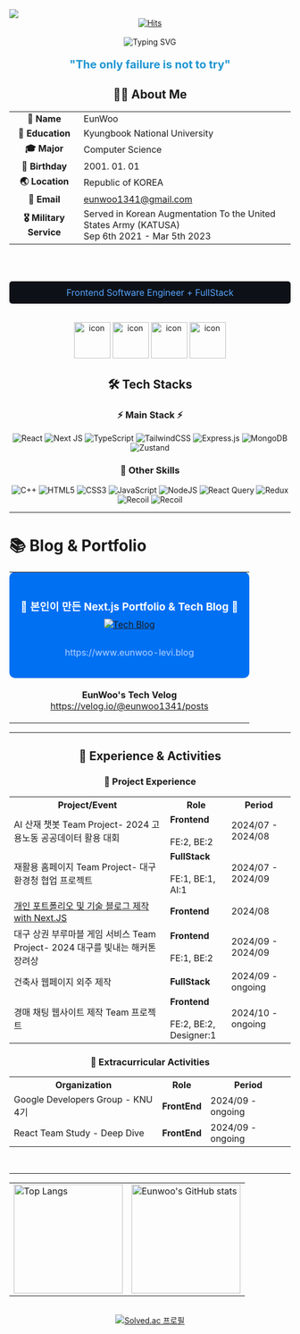 <img src="https://capsule-render.vercel.app/api?type=wave&color=auto&height=300&section=header&text=Eunwoo's%20Github&fontSize=90" />

<div align="center">
  <a href="https://hits.seeyoufarm.com">
    <img src="https://hits.seeyoufarm.com/api/count/incr/badge.svg?url=https%3A%2F%2Fgithub.com%2Feunwoo-levi&count_bg=%23010719&title_bg=%235EB4F3&icon=react.svg&icon_color=%23E7E7E7&title=visits&edge_flat=false" alt="Hits" />
  </a>
</div>

<br/>

<div align="center">
  <img src="https://readme-typing-svg.demolab.com?font=Fira+Code&size=25&duration=3000&pause=1000&color=1E95D2&repeat=false&random=false&width=450&lines=함께 일하고 싶은 Frontend 개발자" alt="Typing SVG" />
  <br/>
<p style="font-size: 20px; font-weight: bold; color: #1E95D2;">
    "The only failure is not to try"
  </p>
<div align="center">
  <h2>👨‍💻 About Me</h2>
  <table>
    <tr>
      <td align="center"><strong>👤 Name</strong></td>
      <td>EunWoo</td>
    </tr>
    <tr>
      <td align="center"><strong>🏫 Education</strong></td>
      <td>Kyungbook National University</td>
    </tr>
    <tr>
      <td align="center"><strong>🎓 Major</strong></td>
      <td>Computer Science</td>
    </tr>
    <tr>
      <td align="center"><strong>🎂 Birthday</strong></td>
      <td>2001. 01. 01</td>
    </tr>
    <tr>
      <td align="center"><strong>🌏 Location</strong></td>
      <td>Republic of KOREA</td>
    </tr>
    <tr>
      <td align="center"><strong>📧 Email</strong></td>
      <td><a href="mailto:eunwoo1341@gmail.com">eunwoo1341@gmail.com</a></td>
    </tr>
    <tr>
      <td align="center"><strong>🎖️ Military Service</strong></td>
      <td>Served in Korean Augmentation To the United States Army (KATUSA)<br>Sep 6th 2021 - Mar 5th 2023</td>
    </tr>
  </table>
</div>
<br/>
  
  <br/>
  <p style="font-size: 16px; background-color: #0D1117; color: #58A6FF; padding: 10px; border-radius: 5px;">
    Frontend Software Engineer + FullStack
  </p>
  <br/>
  <img src="https://techstack-generator.vercel.app/react-icon.svg" alt="icon" width="65" height="65" />
  <img src="https://techstack-generator.vercel.app/js-icon.svg" alt="icon" width="65" height="65" />
  <img src="https://techstack-generator.vercel.app/ts-icon.svg" alt="icon" width="65" height="65" />
  <img src="https://techstack-generator.vercel.app/cpp-icon.svg" alt="icon" width="65" height="65" />
</div>

<div align="center">
  <h2>🛠️ Tech Stacks</h2>

  <h3>⚡ Main Stack ⚡</h3>
  <p>
    <img src="https://img.shields.io/badge/react-%2320232a.svg?style=for-the-badge&logo=react&logoColor=%2361DAFB" alt="React" />
    <img src="https://img.shields.io/badge/Next-black?style=for-the-badge&logo=next.js&logoColor=white" alt="Next JS" />
    <img src="https://img.shields.io/badge/typescript-%23007ACC.svg?style=for-the-badge&logo=typescript&logoColor=white" alt="TypeScript" />
    <img src="https://img.shields.io/badge/tailwindcss-%2338B2AC.svg?style=for-the-badge&logo=tailwind-css&logoColor=white" alt="TailwindCSS" />
    <img src="https://img.shields.io/badge/express.js-%23404d59.svg?style=for-the-badge&logo=express&logoColor=%2361DAFB" alt="Express.js" />
    <img src="https://img.shields.io/badge/MongoDB-%234ea94b.svg?style=for-the-badge&logo=mongodb&logoColor=white" alt="MongoDB" />
    <img src="https://img.shields.io/badge/zustand-%2320232a.svg?style=for-the-badge&logo=react&logoColor=%2361DAFB" alt="Zustand" />
  </p>

  <h3>🌱 Other Skills</h3>
  <p>
    <img src="https://img.shields.io/badge/c++-%2300599C.svg?style=for-the-badge&logo=c%2B%2B&logoColor=white" alt="C++" />
    <img src="https://img.shields.io/badge/html5-%23E34F26.svg?style=for-the-badge&logo=html5&logoColor=white" alt="HTML5" />
    <img src="https://img.shields.io/badge/css3-%231572B6.svg?style=for-the-badge&logo=css3&logoColor=white" alt="CSS3" />
    <img src="https://img.shields.io/badge/javascript-%23323330.svg?style=for-the-badge&logo=javascript&logoColor=%23F7DF1E" alt="JavaScript" />
    <img src="https://img.shields.io/badge/node.js-6DA55F?style=for-the-badge&logo=node.js&logoColor=white" alt="NodeJS" />
        <img src="https://img.shields.io/badge/-React%20Query-FF4154?style=for-the-badge&logo=react%20query&logoColor=white" alt="React Query" />
    <img src="https://img.shields.io/badge/redux-%23593d88.svg?style=for-the-badge&logo=redux&logoColor=white" alt="Redux" />
    <img src="https://img.shields.io/badge/-Recoil-3578E5?style=for-the-badge&logo=recoil&logoColor=white" alt="Recoil" />
    <img src="https://img.shields.io/badge/docker-%230db7ed.svg?style=for-the-badge&logo=docker&logoColor=white" alt="Recoil" />
  </p>
</div>

***

# **📚 Blog & Portfolio**   
<div align="center">
  <table>
    <tr>
      <td align="center" style="background-color: #0070f3; padding: 20px; border-radius: 10px;">
        <h3 style="color: white; margin-bottom: 10px;">🚀 본인이 만든 Next.js Portfolio & Tech Blog 🚀</h3>
        <a href="https://www.eunwoo-levi.blog" target="_blank">
    <img src="https://img.shields.io/badge/Tech%20Blog-20232A?style=for-the-badge&logo=nextdotjs&logoColor=white" alt="Tech Blog" />
  </a>
        <p style="color: #b3d4ff; margin-top: 30px;">https://www.eunwoo-levi.blog</p>
      </td>
    </tr>
    <tr>
      <td align="center" style="padding: 20px;">
        <strong>EunWoo's Tech Velog</strong><br>
        <a href="https://velog.io/@eunwoo1341/posts" target="_blank">https://velog.io/@eunwoo1341/posts</a>
      </td>
    </tr>
  </table>
</div>

***

<div align="center">
  <h2>🚀 Experience & Activities</h2>
  
  <h3>💼 Project Experience</h3>
  <table>
    <tr>
      <th>Project/Event</th>
      <th>Role</th>
      <th>Period</th>
    </tr>
    <tr>
      <td>AI 산재 챗봇 Team Project- 2024 고용노동 공공데이터 활용 대회</td>
      <td><strong>Frontend</strong> <br/><br/>  FE:2, BE:2</td>
      <td>2024/07 - 2024/08</td>
    </tr>
    <tr>
      <td>재활용 홈페이지 Team Project- 대구 환경청 협업 프로젝트</td>
      <td><strong>FullStack</strong> <br/><br/>  FE:1, BE:1, AI:1</td>
      <td>2024/07 - 2024/09</td>
    </tr>
    <tr>
      <td><a href="https://eunwoo-levi.blog" target="_blank">개인 포트폴리오 및 기술 블로그 제작 with Next.JS</a></td>
      <td><strong>Frontend</strong></td>
      <td>2024/08</td>
    </tr>
    <tr>
      <td>대구 상권 부루마블 게임 서비스 Team Project- 2024 대구를 빛내는 해커톤 장려상 </td>
      <td><strong>Frontend</strong>  <br/><br/>   FE:1, BE:2 </td>
      <td>2024/09 - 2024/09</td>
    </tr>
    <tr>
      <td>건축사 웹페이지 외주 제작</td>
      <td><strong>FullStack</strong></td>
      <td>2024/09 - ongoing</td>
    </tr>
    <tr>
      <td>경매 채팅 웹사이트 제작 Team 프로젝트</td>
      <td><strong>Frontend</strong> <br/><br/>  FE:2, BE:2,<br/>Designer:1</td>
      <td>2024/10 - ongoing</td>
    </tr>
  </table>

  <h3>🌟 Extracurricular Activities</h3>
  <table>
    <tr>
      <th>Organization</th>
      <th>Role</th>
      <th>Period</th>
    </tr>
    <tr>
      <td>Google Developers Group - KNU 4기</td>
      <td><strong>FrontEnd</strong></td>
      <td>2024/09 - ongoing</td>
    </tr>
    <tr>
      <td>React Team Study - Deep Dive</td>
      <td><strong>FrontEnd</strong></td>
      <td>2024/09 - ongoing</td>
    </tr>
  </table>
</div>


  <br/>

***

<div align="center">
  <table>
    <tr>
      <td>
        <img src="https://github-readme-stats.vercel.app/api/top-langs/?username=eunwoo-levi&langs_count=10&layout=compact&theme=dark" alt="Top Langs" height="195">
      </td>
      <td>
        <img src="https://github-readme-stats.vercel.app/api?username=eunwoo-levi&theme=synthwave&show_icons=true" alt="Eunwoo's GitHub stats" height="195">
      </td>
    </tr>
  </table>
</div>


<br/>

<div align="center">
  <a href="https://solved.ac/eunwoo1341">
    <img src="http://mazassumnida.wtf/api/v2/generate_badge?boj=eunwoo1341" alt="Solved.ac 프로필">
  </a>
</div>
